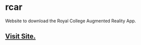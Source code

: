 # rcar
Website to download the Royal College Augmented Reality App.
## [Visit Site.](https://developers-rccs.github.io/rcar/)
